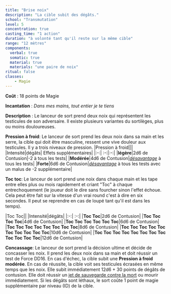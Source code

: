```yaml
---
title: "Brise noix"
description: "La cible subit des dégâts."
school: "Transmutation"
level: 5
concentration: true
casting_time: "1 action"
duration: "à volonté tant qu'il reste sur la même cible"
range: "12 mètres"
components:
  verbal: true
  somatic: true
  material: true
  materials: "une paire de noix"
ritual: false
classes:
    - Magie
---
```

**Coût** : 18 points de Magie  

**Incantation** : *Dans mes mains, tout entier je te tiens*    

**Description** : Le lanceur de sort prend deux noix qui représentent les testicules de son adversaire. Il existe plusieurs variantes du sortilèges, plus ou moins douloureuses.

**Pression à froid**: Le lanceur de sort prend les deux noix dans sa main et les serre, la cible qui doit être masculine, ressent une vive douleur aux testicules. Il y a trois niveaux de pression.
|Pression à froid|||
|Intensité|dégâts| Effets supplémentaires|
|:-:| :-:|:-:|
|**légère**|2d6 de Contusion|-2 à tous les tests|
|**Modérée**|4d6 de Contusion|[_désavantage_](/utiliser-les-caracteristiques/#avantage-et-desavantage) à tous les tests|
|**Forte**|6d6 de Contusion|[_désavantage_](/utiliser-les-caracteristiques/#avantage-et-desavantage) à tous les tests avec un malus de -2 supplémentaire|

**Toc toc**: Le lanceur de sort prend une noix dans chaque main et les tape entre elles plus ou mois rapidement et criant "Toc" à chaque entrechoquement (le joueur doit le dire sans fourcher sinon l'effet échoue. Cela peut être fait sur la vitesse d'un vrai round c'est à dire en six secondes. Il peut se reprendre en cas de loupé tant qu'il est dans les temps).

|Toc Toc||
|Intensité|dégâts| 
|:-:| :-:|
|**Toc Toc**|2d6 de Contusion|
|**Toc Toc Toc Toc**|4d6 de Contusion|
|**Toc Toc Toc Toc Toc Toc**|6d6 de Contusion|
|**Toc Toc Toc Toc Toc Toc Toc Toc**|8d6 de Contusion|
|**Toc Toc Toc Toc Toc Toc Toc Toc Toc Toc**|10d6 de Contusion|
|**Toc Toc Toc Toc Toc Toc Toc Toc Toc Toc Toc Toc**|12d6 de Contusion|

**Concassage**: Le lanceur de sort prend la décision ultime et décide de concasser les noix. Il prend les deux noix dans sa main et doit réussir un test de Force DD16. En cas d'échec, la cible subit une **Pression à froid modérée**. En cas de réussite, la cible voit ses testicules écrasées en même temps que les noix. Elle subit immédiatement 12d6 + 30 points de dégâts de contusion. Elle doit réussir un [jet de sauvegarde contre la mort](gerer-la-sante-du-personnage/#jet-de-sauvegarde-contre-la-mort) ou mourir immédiatement. Si les dégâts sont léthaux, le sort coûte 1 point de magie supplémentaire par niveau (ID) de la cible.